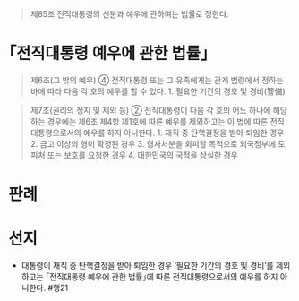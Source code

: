 > 제85조
> 전직대통령의 신분과 예우에 관하여는 법률로 정한다.
# ｢전직대통령 예우에 관한 법률｣
> 제6조(그 밖의 예우) 
> ④ 전직대통령 또는 그 유족에게는 관계 법령에서 정하는 바에 따라 다음 각 호의 예우를 할 수 있다.
	 1. 필요한 기간의 경호 및 경비(警備)

> 제7조(권리의 정지 및 제외 등) 
> ② 전직대통령이 다음 각 호의 어느 하나에 해당하는 경우에는 제6조 제4항 제1호에 따른 예우를 제외하고는 이 법에 따른 전직대통령으로서의 예우를 하지 아니한다.
	 1. 재직 중 탄핵결정을 받아 퇴임한 경우
	 2. 금고 이상의 형이 확정된 경우
	 3. 형사처분을 회피할 목적으로 외국정부에 도피처 또는 보호를 요청한 경우
	 4. 대한민국의 국적을 상실한 경우
# 판례
# 선지
- 대통령이 재직 중 탄핵결정을 받아 퇴임한 경우 ‘필요한 기간의 경호 및 경비’를 제외하고는 ｢전직대통령 예우에 관한 법률｣에 따른 전직대통령으로서의 예우를 하지 아니한다. #행21
